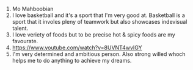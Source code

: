 1. Mo Mahboobian
2. I love basketball and it's a sport that I'm very good at. Basketball is a sport that it involes pleny of teamwork but also showcases indevisual talent.
3. I love veriety of foods but to be precise hot & spicy foods are my favourate.
4. https://www.youtube.com/watch?v=8UVNT4wvIGY
5. I'm very determined and ambitious person. Also strong willed whoch helps me to do anything to achieve my dreams.


